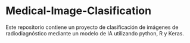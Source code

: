 # Medical-Image-Clasification
Este repositorio contiene un proyecto de clasificación de imágenes de radiodiagnóstico mediante un modelo de IA utilizando python, R y Keras.
